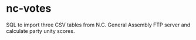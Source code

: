 # nc-votes
SQL to import three CSV tables from N.C. General Assembly FTP server and calculate party unity scores.
